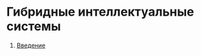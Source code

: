 # Гибридные интеллектуальные системы

1. [Введение](https://github.com/ldrbmrtv/hybrid_ai_course/blob/main/Introduction.md)
